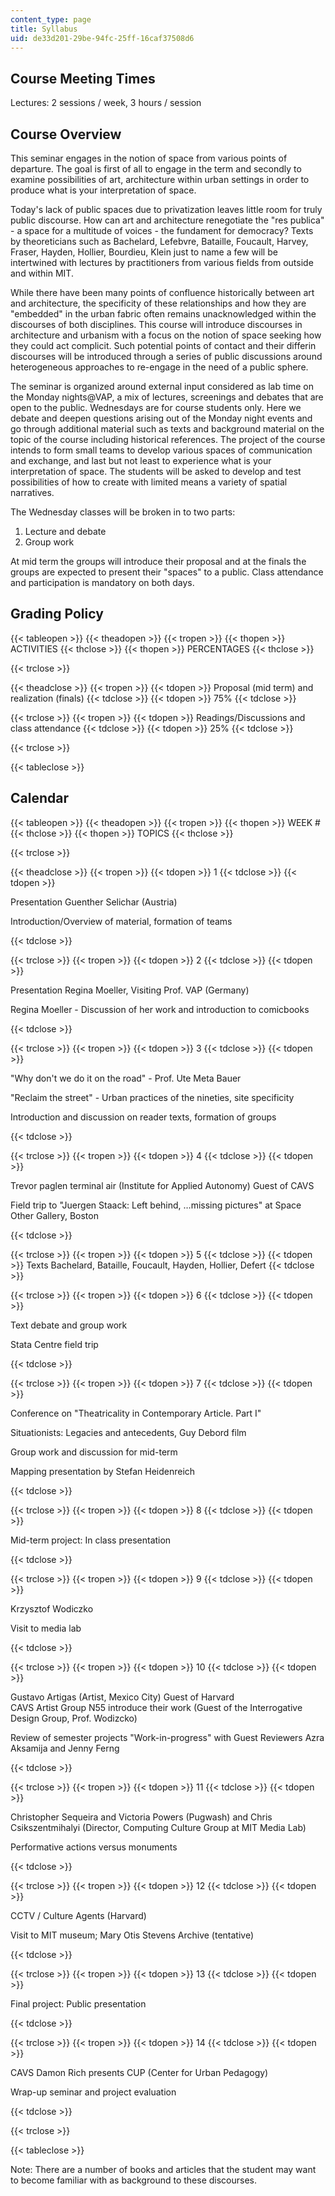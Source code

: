 ```yaml
---
content_type: page
title: Syllabus
uid: de33d201-29be-94fc-25ff-16caf37508d6
---
```


Course Meeting Times
--------------------

Lectures: 2 sessions / week, 3 hours / session

Course Overview
---------------

This seminar engages in the notion of space from various points of departure. The goal is first of all to engage in the term and secondly to examine possibilities of art, architecture within urban settings in order to produce what is your interpretation of space.

Today's lack of public spaces due to privatization leaves little room for truly public discourse. How can art and architecture renegotiate the "res publica" - a space for a multitude of voices - the fundament for democracy? Texts by theoreticians such as Bachelard, Lefebvre, Bataille, Foucault, Harvey, Fraser, Hayden, Hollier, Bourdieu, Klein just to name a few will be intertwined with lectures by practitioners from various fields from outside and within MIT.

While there have been many points of confluence historically between art and architecture, the specificity of these relationships and how they are "embedded" in the urban fabric often remains unacknowledged within the discourses of both disciplines. This course will introduce discourses in architecture and urbanism with a focus on the notion of space seeking how they could act complicit. Such potential points of contact and their differin discourses will be introduced through a series of public discussions around heterogeneous approaches to re-engage in the need of a public sphere.

The seminar is organized around external input considered as lab time on the Monday nights@VAP, a mix of lectures, screenings and debates that are open to the public. Wednesdays are for course students only. Here we debate and deepen questions arising out of the Monday night events and go through additional material such as texts and background material on the topic of the course including historical references. The project of the course intends to form small teams to develop various spaces of communication and exchange, and last but not least to experience what is your interpretation of space. The students will be asked to develop and test possibilities of how to create with limited means a variety of spatial narratives.

The Wednesday classes will be broken in to two parts:

1.  Lecture and debate
2.  Group work

At mid term the groups will introduce their proposal and at the finals the groups are expected to present their "spaces" to a public. Class attendance and participation is mandatory on both days.

Grading Policy
--------------

{{< tableopen >}}
{{< theadopen >}}
{{< tropen >}}
{{< thopen >}}
ACTIVITIES
{{< thclose >}}
{{< thopen >}}
PERCENTAGES
{{< thclose >}}

{{< trclose >}}

{{< theadclose >}}
{{< tropen >}}
{{< tdopen >}}
Proposal (mid term) and realization (finals)
{{< tdclose >}}
{{< tdopen >}}
75%
{{< tdclose >}}

{{< trclose >}}
{{< tropen >}}
{{< tdopen >}}
Readings/Discussions and class attendance
{{< tdclose >}}
{{< tdopen >}}
25%
{{< tdclose >}}

{{< trclose >}}

{{< tableclose >}}

Calendar
--------

{{< tableopen >}}
{{< theadopen >}}
{{< tropen >}}
{{< thopen >}}
WEEK #
{{< thclose >}}
{{< thopen >}}
TOPICS
{{< thclose >}}

{{< trclose >}}

{{< theadclose >}}
{{< tropen >}}
{{< tdopen >}}
1
{{< tdclose >}}
{{< tdopen >}}


Presentation Guenther Selichar (Austria)

Introduction/Overview of material, formation of teams


{{< tdclose >}}

{{< trclose >}}
{{< tropen >}}
{{< tdopen >}}
2
{{< tdclose >}}
{{< tdopen >}}


Presentation Regina Moeller, Visiting Prof. VAP (Germany)

Regina Moeller - Discussion of her work and introduction to comicbooks


{{< tdclose >}}

{{< trclose >}}
{{< tropen >}}
{{< tdopen >}}
3
{{< tdclose >}}
{{< tdopen >}}


"Why don't we do it on the road" - Prof. Ute Meta Bauer

"Reclaim the street" - Urban practices of the nineties, site specificity

Introduction and discussion on reader texts, formation of groups


{{< tdclose >}}

{{< trclose >}}
{{< tropen >}}
{{< tdopen >}}
4
{{< tdclose >}}
{{< tdopen >}}


Trevor paglen terminal air (Institute for Applied Autonomy) Guest of CAVS

Field trip to "Juergen Staack: Left behind, …missing pictures" at Space Other Gallery, Boston


{{< tdclose >}}

{{< trclose >}}
{{< tropen >}}
{{< tdopen >}}
5
{{< tdclose >}}
{{< tdopen >}}
Texts Bachelard, Bataille, Foucault, Hayden, Hollier, Defert
{{< tdclose >}}

{{< trclose >}}
{{< tropen >}}
{{< tdopen >}}
6
{{< tdclose >}}
{{< tdopen >}}


Text debate and group work

Stata Centre field trip


{{< tdclose >}}

{{< trclose >}}
{{< tropen >}}
{{< tdopen >}}
7
{{< tdclose >}}
{{< tdopen >}}


Conference on "Theatricality in Contemporary Article. Part I"

Situationists: Legacies and antecedents, Guy Debord film

Group work and discussion for mid-term

Mapping presentation by Stefan Heidenreich


{{< tdclose >}}

{{< trclose >}}
{{< tropen >}}
{{< tdopen >}}
8
{{< tdclose >}}
{{< tdopen >}}


Mid-term project: In class presentation


{{< tdclose >}}

{{< trclose >}}
{{< tropen >}}
{{< tdopen >}}
9
{{< tdclose >}}
{{< tdopen >}}


Krzysztof Wodiczko

Visit to media lab


{{< tdclose >}}

{{< trclose >}}
{{< tropen >}}
{{< tdopen >}}
10
{{< tdclose >}}
{{< tdopen >}}


Gustavo Artigas (Artist, Mexico City) Guest of Harvard  
CAVS Artist Group N55 introduce their work (Guest of the Interrogative Design Group, Prof. Wodizcko)

Review of semester projects "Work-in-progress" with Guest Reviewers Azra Aksamija and Jenny Ferng


{{< tdclose >}}

{{< trclose >}}
{{< tropen >}}
{{< tdopen >}}
11
{{< tdclose >}}
{{< tdopen >}}


Christopher Sequeira and Victoria Powers (Pugwash) and Chris Csikszentmihalyi (Director, Computing Culture Group at MIT Media Lab)

Performative actions versus monuments


{{< tdclose >}}

{{< trclose >}}
{{< tropen >}}
{{< tdopen >}}
12
{{< tdclose >}}
{{< tdopen >}}


CCTV / Culture Agents (Harvard)

Visit to MIT museum; Mary Otis Stevens Archive (tentative)


{{< tdclose >}}

{{< trclose >}}
{{< tropen >}}
{{< tdopen >}}
13
{{< tdclose >}}
{{< tdopen >}}


Final project: Public presentation


{{< tdclose >}}

{{< trclose >}}
{{< tropen >}}
{{< tdopen >}}
14
{{< tdclose >}}
{{< tdopen >}}


CAVS Damon Rich presents CUP (Center for Urban Pedagogy)

Wrap-up seminar and project evaluation


{{< tdclose >}}

{{< trclose >}}

{{< tableclose >}}

Note: There are a number of books and articles that the student may want to become familiar with as background to these discourses.
